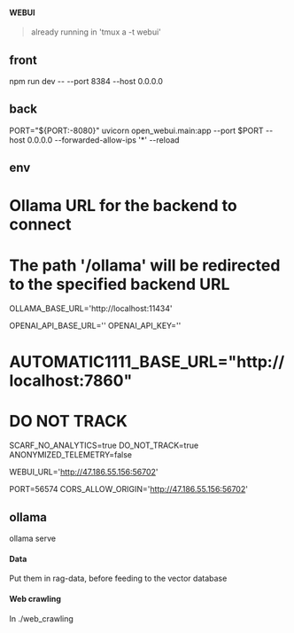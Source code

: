 #### WEBUI

> already running in 'tmux a -t webui'

## front
npm run dev -- --port 8384 --host 0.0.0.0

## back
PORT="${PORT:-8080}"
uvicorn open_webui.main:app --port $PORT --host 0.0.0.0 --forwarded-allow-ips '*' --reload

## env
# Ollama URL for the backend to connect
# The path '/ollama' will be redirected to the specified backend URL
OLLAMA_BASE_URL='http://localhost:11434'

OPENAI_API_BASE_URL=''
OPENAI_API_KEY=''

# AUTOMATIC1111_BASE_URL="http://localhost:7860"

# DO NOT TRACK
SCARF_NO_ANALYTICS=true
DO_NOT_TRACK=true
ANONYMIZED_TELEMETRY=false

WEBUI_URL='http://47.186.55.156:56702'

PORT=56574
CORS_ALLOW_ORIGIN='http://47.186.55.156:56702'

## ollama
ollama serve

#### Data

Put them in rag-data, before feeding to the vector database

#### Web crawling

In ./web_crawling